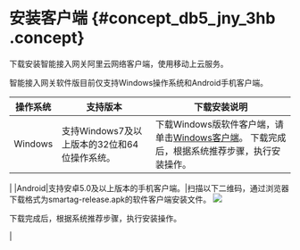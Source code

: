 # 安装客户端 {#concept_db5_jny_3hb .concept}

下载安装智能接入网关阿里云网络客户端，使用移动上云服务。

智能接入网关软件版目前仅支持Windows操作系统和Android手机客户端。

|操作系统|支持版本|下载安装说明|
|----|----|------|
|Windows|支持Windows7及以上版本的32位和64位操作系统。|下载Windows版软件客户端，请单击[Windows客户端](http://sdwan-oss-shanghai.oss-cn-shanghai.aliyuncs.com/win_installer/SmartagRelease_1.0.0_20190428111938.exe)。 下载完成后，根据系统推荐步骤，执行安装操作。

 |
|Android|支持安卓5.0及以上版本的手机客户端。|扫描以下二维码，通过浏览器下载格式为smartag-release.apk的软件客户端安装文件。 ![](http://static-aliyun-doc.oss-cn-hangzhou.aliyuncs.com/assets/img/96422/155652536043518_zh-CN.png)

 下载完成后，根据系统推荐步骤，执行安装操作。

 |

